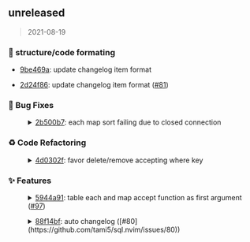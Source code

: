 
<a name="unreleased"></a>

## unreleased

> 2021-08-19

### :art: structure/code formating
 
- [9be469a](https://github.com/tami5/sql.nvim/commit/9be469a1e3480cb0a90865de313289986f8a5044): update changelog item format
 
- [2d24f86](https://github.com/tami5/sql.nvim/commit/2d24f865daf5ec9931ceff84a0c5e5a8da87eb39): update changelog item format ([#81](https://github.com/tami5/sql.nvim/issues/81))

### :bug: Bug Fixes
 
<dl><dd><details><summary><a href="https://github.com/tami5/sql.nvim/commit/2b500b77c379356d401ee2f37a1c9cf9c1e311e6" >2b500b7</a>: each map sort failing due to closed connection</summary>

make map, sort, each, support executing sqlite queries regardless of connection status.

  - 🐛 func(row) returning nil causing error
  - 🐛 running some tbl function without checking conn
</details></dd></dl>


### :recycle: Code Refactoring
 
<dl><dd><details><summary><a href="https://github.com/tami5/sql.nvim/commit/4d0302f8ccb3ab647f3d5709d3adf4d3c8810060" >4d0302f</a>: favor delete/remove accepting where key</summary>

No breaking changes here :)
</details></dd></dl>


### :sparkles: Features
 
<dl><dd><details><summary><a href="https://github.com/tami5/sql.nvim/commit/5944a91d05f34f1d36ef33a62344cfc301fc49b4" >5944a91</a>: table each and map accept function as first argument (<a href="https://github.com/tami5/sql.nvim/issues/97">#97</a>)</summary>

still compatible with query as first argument ✅  

Examples:

```lua
tbl:each(function(row) .. end) -- execute a function on all table rows
tbl:each(function(row) .. end, {...} ) -- execute a function on all table rows match the query
-- map work the same way, but return transformed table
```
</details></dd></dl>

 
<dl><dd><details><summary><a href="https://github.com/tami5/sql.nvim/commit/88f14bf3148c8c31c4ba17818d80eedc33cc9f12" >88f14bf</a>: auto changelog ([#80](https://github.com/tami5/sql.nvim/issues/80))</summary>

Here goes nothing 🤞. Please CI don't fail me.
</details></dd></dl>


